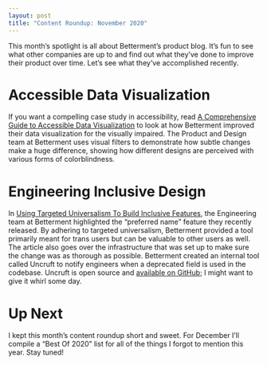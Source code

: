 ```yaml
---
layout: post
title: "Content Roundup: November 2020"
---
```


This month’s spotlight is all about Betterment’s product blog. It’s fun to see what other companies are up to and find out what they’ve done to improve their product over time. Let’s see what they’ve accomplished recently.

# Accessible Data Visualization

If you want a compelling case study in accessibility, read [A Comprehensive Guide to Accessible Data Visualization](https://www.betterment.com/resources/accessible-data-visualization/) to look at how Betterment improved their data visualization for the visually impaired. The Product and Design team at Betterment uses visual filters to demonstrate how subtle changes make a huge difference, showing how different designs are perceived with various forms of colorblindness.

# Engineering Inclusive Design

In [Using Targeted Universalism To Build Inclusive Features](https://www.betterment.com/resources/build-inclusive-features/), the Engineering team at Betterment highlighted the “preferred name” feature they recently released. By adhering to targeted universalism, Betterment provided a tool primarily meant for trans users but can be valuable to other users as well. The article also goes over the infrastructure that was set up to make sure the change was as thorough as possible. Betterment created an internal tool called Uncruft to notify engineers when a deprecated field is used in the codebase. Uncruft is open source and [available on GitHub](https://github.com/Betterment/uncruft); I might want to give it whirl some day.

# Up Next

I kept this month’s content roundup short and sweet. For December I’ll compile a “Best Of 2020” list for all of the things I forgot to mention this year. Stay tuned! 
